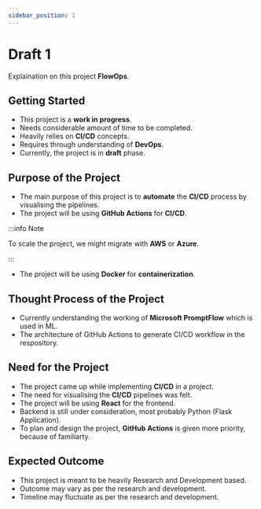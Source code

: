 ```yaml
---
sidebar_position: 1
---
```


# Draft 1 

Explaination on this project **FlowOps**.

## Getting Started

- This project is a **work in progress**.
- Needs considerable amount of time to be completed.
- Heavily relies on **CI/CD** concepts.
- Requires through understanding of **DevOps**.
- Currently, the project is in **draft** phase.

## Purpose of the Project

- The main purpose of this project is to **automate** the **CI/CD** process by visualising the pipelines.
- The project will be using **GitHub Actions** for **CI/CD**.
  
:::info Note

To scale the project, we might migrate with **AWS** or **Azure**.

:::

- The project will be using **Docker** for **containerization**.

## Thought Process of the Project

- Currently understanding the working of **Microsoft PromptFlow** which is used in ML.
- The architecture of GitHub Actions to generate CI/CD workflow in the respository.

## Need for the Project

- The project came up while implementing **CI/CD** in a project.
- The need for visualising the **CI/CD** pipelines was felt.
- The project will be using **React** for the frontend.
- Backend is still under consideration, most probably Python (Flask Application).
- To plan and design the project, **GitHub Actions** is given more priority, because of familiarty.

## Expected Outcome

- This project is meant to be heavily Research and Development based.
- Outcome may vary as per the research and development.
- Timeline may fluctuate as per the research and development.
